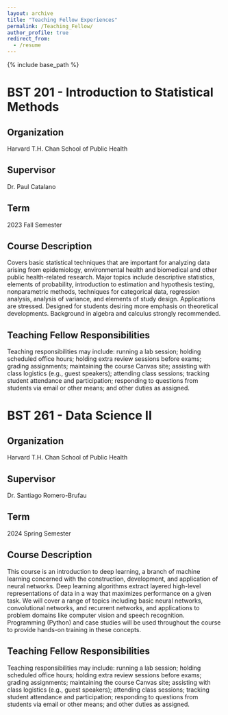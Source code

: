```yaml
---
layout: archive
title: "Teaching Fellow Experiences"
permalink: /Teaching_Fellow/
author_profile: true
redirect_from:
  - /resume
---
```


{% include base_path %}

# BST 201 - Introduction to Statistical Methods

## Organization
Harvard T.H. Chan School of Public Health

## Supervisor
Dr. Paul Catalano

## Term
2023 Fall Semester

## Course Description
Covers basic statistical techniques that are important for analyzing data arising from epidemiology, environmental health and biomedical and other public health-related research. Major topics include descriptive statistics, elements of probability, introduction to estimation and hypothesis testing, nonparametric methods, techniques for categorical data, regression analysis, analysis of variance, and elements of study design. Applications are stressed. Designed for students desiring more emphasis on theoretical developments. Background in algebra and calculus strongly recommended.

## Teaching Fellow Responsibilities
Teaching responsibilities may include: running a lab session; holding scheduled office hours; holding extra review sessions before exams; grading assignments; maintaining the course Canvas site; assisting with class logistics (e.g., guest speakers); attending class sessions; tracking student attendance and participation; responding to questions from students via email or other means; and other duties as assigned.

# BST 261 - Data Science II

## Organization
Harvard T.H. Chan School of Public Health

## Supervisor
Dr. Santiago Romero-Brufau

## Term
2024 Spring Semester

## Course Description
This course is an introduction to deep learning, a branch of machine learning concerned with the construction, development, and application of neural networks. Deep learning algorithms extract layered high-level representations of data in a way that maximizes performance on a given task. We will cover a range of topics including basic neural networks, convolutional networks, and recurrent networks, and applications to problem domains like computer vision and speech recognition. Programming (Python) and case studies will be used throughout the course to provide hands-on training in these concepts.

## Teaching Fellow Responsibilities
Teaching responsibilities may include: running a lab session; holding scheduled office hours; holding extra review sessions before exams; grading assignments; maintaining the course Canvas site; assisting with class logistics (e.g., guest speakers); attending class sessions; tracking student attendance and participation; responding to questions from students via email or other means; and other duties as assigned.
